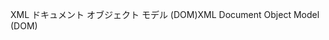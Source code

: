 <span data-ttu-id="4de77-101">XML ドキュメント オブジェクト モデル (DOM)</span><span class="sxs-lookup"><span data-stu-id="4de77-101">XML Document Object Model (DOM)</span></span>